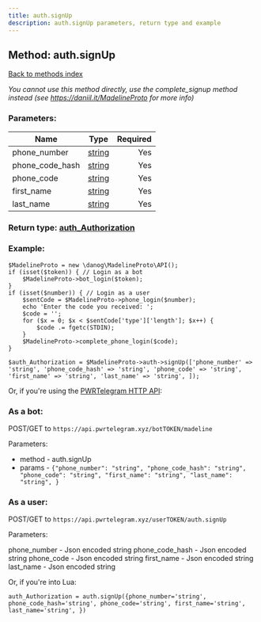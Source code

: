 ```yaml
---
title: auth.signUp
description: auth.signUp parameters, return type and example
---
```

## Method: auth.signUp  
[Back to methods index](index.md)


*You cannot use this method directly, use the complete_signup method instead (see https://daniil.it/MadelineProto for more info)*




### Parameters:

| Name     |    Type       | Required |
|----------|:-------------:|---------:|
|phone\_number|[string](../types/string.md) | Yes|
|phone\_code\_hash|[string](../types/string.md) | Yes|
|phone\_code|[string](../types/string.md) | Yes|
|first\_name|[string](../types/string.md) | Yes|
|last\_name|[string](../types/string.md) | Yes|


### Return type: [auth\_Authorization](../types/auth_Authorization.md)

### Example:


```
$MadelineProto = new \danog\MadelineProto\API();
if (isset($token)) { // Login as a bot
    $MadelineProto->bot_login($token);
}
if (isset($number)) { // Login as a user
    $sentCode = $MadelineProto->phone_login($number);
    echo 'Enter the code you received: ';
    $code = '';
    for ($x = 0; $x < $sentCode['type']['length']; $x++) {
        $code .= fgetc(STDIN);
    }
    $MadelineProto->complete_phone_login($code);
}

$auth_Authorization = $MadelineProto->auth->signUp(['phone_number' => 'string', 'phone_code_hash' => 'string', 'phone_code' => 'string', 'first_name' => 'string', 'last_name' => 'string', ]);
```

Or, if you're using the [PWRTelegram HTTP API](https://pwrtelegram.xyz):

### As a bot:

POST/GET to `https://api.pwrtelegram.xyz/botTOKEN/madeline`

Parameters:

* method - auth.signUp
* params - `{"phone_number": "string", "phone_code_hash": "string", "phone_code": "string", "first_name": "string", "last_name": "string", }`



### As a user:

POST/GET to `https://api.pwrtelegram.xyz/userTOKEN/auth.signUp`

Parameters:

phone_number - Json encoded string
phone_code_hash - Json encoded string
phone_code - Json encoded string
first_name - Json encoded string
last_name - Json encoded string



Or, if you're into Lua:

```
auth_Authorization = auth.signUp({phone_number='string', phone_code_hash='string', phone_code='string', first_name='string', last_name='string', })
```

